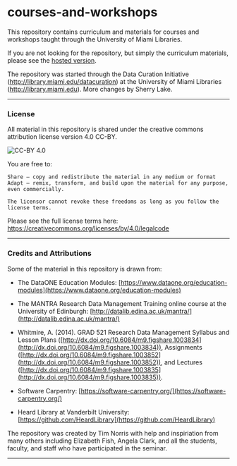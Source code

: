 # courses-and-workshops

This repository contains curriculum and materials for courses and workshops taught through the University of Miami Libraries.  

If you are not looking for the repository, but simply the curriculum materials, please see the [hosted version](https://umiamilibraries.github.io/courses-and-workshops/). 

The repository was started through the Data Curation Initiative (http://library.miami.edu/datacuration) at the University of Miami Libraries (http://library.miami.edu).
More changes by Sherry Lake.

---

### License

All material in this repository is shared under the creative commons attribution license version 4.0 CC-BY. 

![CC-BY 4.0](/common/assets/cc-by4.png)

You are free to:

    Share — copy and redistribute the material in any medium or format
    Adapt — remix, transform, and build upon the material for any purpose, even commercially.

    The licensor cannot revoke these freedoms as long as you follow the license terms.

Please see the full license terms here: https://creativecommons.org/licenses/by/4.0/legalcode

---

### Credits and Attributions

Some of the material in this repository is drawn from:

-  The DataONE Education Modules: [https://www.dataone.org/education-modules](https://www.dataone.org/education-modules)

-  The MANTRA Research Data Management Training online course at the University of Edinburgh: [http://datalib.edina.ac.uk/mantra/](http://datalib.edina.ac.uk/mantra/)

-  Whitmire, A. (2014). GRAD 521 Research Data Management Syllabus and Lesson Plans ([http://dx.doi.org/10.6084/m9.figshare.1003834](http://dx.doi.org/10.6084/m9.figshare.1003834)), Assignments ([http://dx.doi.org/10.6084/m9.figshare.1003852](http://dx.doi.org/10.6084/m9.figshare.1003852)), and Lectures ([http://dx.doi.org/10.6084/m9.figshare.1003835](http://dx.doi.org/10.6084/m9.figshare.1003835)).

-  Software Carpentry: [https://software-carpentry.org/](https://software-carpentry.org/)

-  Heard Library at Vanderbilt University: [https://github.com/HeardLibrary](https://github.com/HeardLibrary)

The repository was created by Tim Norris with help and inspiriation from many others including Elizabeth Fish, Angela Clark, and all the students, faculty, and staff who have participated in the seminar.

---

